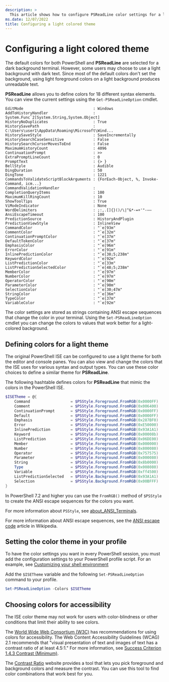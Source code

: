 ```yaml
---
description: >
  This article shows how to configure PSReadLine color settings for a light themed terminal.
ms.date: 12/07/2022
title: Configuring a light colored theme
---
```

# Configuring a light colored theme

The default colors for both PowerShell and **PSReadLine** are selected for a dark background
terminal. However, some users may choose to use a light background with dark text. Since most of the
default colors don't set the background, using light foreground colors on a light background
produces unreadable text.

**PSReadLine** allows you to define colors for 18 different syntax elements. You can view the
current settings using the `Get-PSReadLineOption` cmdlet.

```Output
EditMode                               : Windows
AddToHistoryHandler                    : System.Func`2[System.String,System.Object]
HistoryNoDuplicates                    : True
HistorySavePath                        : C:\Users\user1\AppData\Roaming\Microsoft\Wind...
HistorySaveStyle                       : SaveIncrementally
HistorySearchCaseSensitive             : False
HistorySearchCursorMovesToEnd          : False
MaximumHistoryCount                    : 4096
ContinuationPrompt                     : >>
ExtraPromptLineCount                   : 0
PromptText                             : {> }
BellStyle                              : Audible
DingDuration                           : 50
DingTone                               : 1221
CommandsToValidateScriptBlockArguments : {ForEach-Object, %, Invoke-Command, icm...}
CommandValidationHandler               :
CompletionQueryItems                   : 100
MaximumKillRingCount                   : 10
ShowToolTips                           : True
ViModeIndicator                        : None
WordDelimiters                         : ;:,.[]{}()/\|^&*-=+'"-—―
AnsiEscapeTimeout                      : 100
PredictionSource                       : HistoryAndPlugin
PredictionViewStyle                    : InlineView
CommandColor                           : "`e[93m"
CommentColor                           : "`e[32m"
ContinuationPromptColor                : "`e[37m"
DefaultTokenColor                      : "`e[37m"
EmphasisColor                          : "`e[96m"
ErrorColor                             : "`e[91m"
InlinePredictionColor                  : "`e[38;5;238m"
KeywordColor                           : "`e[92m"
ListPredictionColor                    : "`e[33m"
ListPredictionSelectedColor            : "`e[48;5;238m"
MemberColor                            : "`e[97m"
NumberColor                            : "`e[97m"
OperatorColor                          : "`e[90m"
ParameterColor                         : "`e[90m"
SelectionColor                         : "`e[30;47m"
StringColor                            : "`e[36m"
TypeColor                              : "`e[37m"
VariableColor                          : "`e[92m"
```

The color settings are stored as strings containing ANSI escape sequences that change the color in
your terminal. Using the `Set-PSReadLineOption` cmdlet you can change the colors to values that work
better for a light-colored background.

## Defining colors for a light theme

The original PowerShell ISE can be configured to use a light theme for both the editor and console
panes. You can also view and change the colors that the ISE uses for various syntax and output
types. You can use these color choices to define a similar theme for **PSReadLine**.

The following hashtable defines colors for **PSReadLine** that mimic the colors in the PowerShell
ISE.

```powershell
$ISETheme = @{
    Command                  = $PSStyle.Foreground.FromRGB(0x0000FF)
    Comment                  = $PSStyle.Foreground.FromRGB(0x006400)
    ContinuationPrompt       = $PSStyle.Foreground.FromRGB(0x0000FF)
    Default                  = $PSStyle.Foreground.FromRGB(0x0000FF)
    Emphasis                 = $PSStyle.Foreground.FromRGB(0x287BF0)
    Error                    = $PSStyle.Foreground.FromRGB(0xE50000)
    InlinePrediction         = $PSStyle.Foreground.FromRGB(0x93A1A1)
    Keyword                  = $PSStyle.Foreground.FromRGB(0x00008b)
    ListPrediction           = $PSStyle.Foreground.FromRGB(0x06DE00)
    Member                   = $PSStyle.Foreground.FromRGB(0x000000)
    Number                   = $PSStyle.Foreground.FromRGB(0x800080)
    Operator                 = $PSStyle.Foreground.FromRGB(0x757575)
    Parameter                = $PSStyle.Foreground.FromRGB(0x000080)
    String                   = $PSStyle.Foreground.FromRGB(0x8b0000)
    Type                     = $PSStyle.Foreground.FromRGB(0x008080)
    Variable                 = $PSStyle.Foreground.FromRGB(0xff4500)
    ListPredictionSelected   = $PSStyle.Background.FromRGB(0x93A1A1)
    Selection                = $PSStyle.Background.FromRGB(0x00BFFF)
}
```

In PowerShell 7.2 and higher you can use the `FromRGB()` method of `$PSStyle` to create the ANSI
escape sequences for the colors you want.

For more information about `PSStyle`, see [about_ANSI_Terminals][01].

For more information about ANSI escape sequences, see the [ANSI escape code][04] article in
Wikipedia.

## Setting the color theme in your profile

To have the color settings you want in every PowerShell session, you must add the configuration
settings to your PowerShell profile script. For an example, see
[Customizing your shell environment][02]

Add the `$ISETheme` variable and the following `Set-PSReadLineOption` command to your profile.

```powershell
Set-PSReadLineOption -Colors $ISETheme
```

## Choosing colors for accessibility

The ISE color theme may not work for users with color-blindness or other conditions that limit their
ability to see colors.

The [World Wide Web Consortium (W3C)][05] has recommendations for using colors for accessibility.
The Web Content Accessibility Guidelines (WCAG) 2.1 recommends that "visual presentation of text and
images of text has a contrast ratio of at least 4.5:1." For more information, see
[Success Criterion 1.4.3 Contrast (Minimum)][06].

The [Contrast Ratio][03] website provides a tool that lets you pick foreground and background
colors and measure the contrast. You can use this tool to find color combinations that work best for
you.

<!-- link references -->
[01]: /powershell/module/Microsoft.PowerShell.Core/About/about_ANSI_Terminals
[02]: creating-profiles.md
[03]: https://contrast-ratio.com/
[04]: https://en.wikipedia.org/wiki/ANSI_escape_code
[05]: https://www.w3.org/
[06]: https://www.w3.org/TR/WCAG/#contrast-minimum
